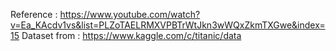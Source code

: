 Reference : https://www.youtube.com/watch?v=Ea_KAcdv1vs&list=PLZoTAELRMXVPBTrWtJkn3wWQxZkmTXGwe&index=15
Dataset from : https://www.kaggle.com/c/titanic/data
